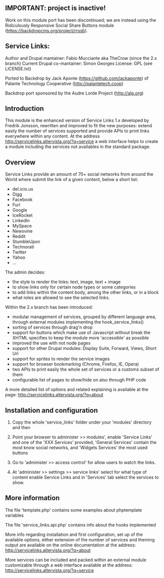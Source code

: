 IMPORTANT: project is inactive!
------------------

Work on this module port has been discontinued; we are instead using the Ridiculously Responsive Social Share Buttons module (https://backdropcms.org/project/rrssb).


Service Links:
------------------
Author and Drupal mantainer: Fabio Mucciante aka TheCrow (since the 2.x branch)
Current Drupal co-mantainer: Simon Georges
License:              GPL (see LICENSE.txt)

Ported to Backdrop by Jack Aponte (https://github.com/jackaponte) of Palante Technology Cooperative (http://palantetech.coop)

Backdrop port sponsored by the Audre Lorde Project (http://alp.org)

Introduction
------------
This module is the enhanced version of Service Links 1.x developed
by Fredrik Jonsson, rewritten and improved to fit the new purposes:
extend easily the number of services supported and provide APIs to
print links everywhere within any content.
At the address http://servicelinks.altervista.org/?q=service
a web interface helps to create a module including the services
not availables in the standard package.

Overview
---------
Service Links provide an amount of 70+ social networks
from around the World where submit the link of a given content,
below a short list:

* del.icio.us
* Digg
* Facebook
* Furl
* Google
* IceRocket
* LinkedIn
* MySpace
* Newsvine
* Reddit
* StumbleUpon
* Technorati
* Twitter
* Yahoo
* ...

The admin decides:
- the style to render the links: text, image, text + image
- to show links only for certain node types or some categories
- to add links within the content body, among the other links, or in a block
- what roles are allowed to see the selected links.

Within the 2.x branch has been introduced:
- modular management of services, grouped by different language area,
  through external modules implementing the hook_service_links()
- sorting of services through drag'n drop
- support for buttons which make use of Javascript without break the
  XHTML specifies to keep the module more 'accessible' as possible
- improved the use with not node pages
- support for other Drupal modules: Display Suite, Forward, Views, Short Url
- support for sprites to render the service images
- support for browser bookmarking (Chrome, Firefox, IE, Opera)
- two APIs to print easily the whole set of services or a customs subset of them
- configurable list of pages to show/hide on also through PHP code

A more detailed list of options and related explaining is available at the page:
http://servicelinks.altervista.org/?q=about

Installation and configuration
-------------------------------
1) Copy the whole 'service_links' folder under your 'modules' directory and then

2) Point your browser to administer >> modules', enable 'Service Links' and one
   of the 'XXX Services' provided, 'General Services' contain the most know social
   networks, and 'Widgets Services' the most used buttons

3) Go to 'administer >> access control' for allow users to watch the links.

4) At 'administer >> settings >> service links' select for what type of content
   enable Service Links and in 'Services' tab select the services to show.

More information
----------------

The file 'template.php' contains some examples about phptemplate variables

The file 'service_links.api.php' contains info about the hooks implemented

More info regarding installation and first configuration, set up of the available
options, either extension of the number of services and theming output are available
on the online documentation at the address:
http://servicelinks.altervista.org/?q=about

More services can be included and packed within an external module customizable
through a web interface available at the address:
http://servicelinks.altervista.org/?q=service
